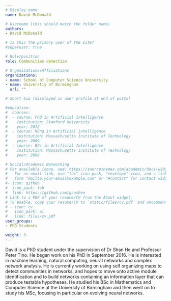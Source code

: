 ```yaml
---
# Display name
name: David McDonald

# Username (this should match the folder name)
authors:
- David McDonald

# Is this the primary user of the site?
#superuser: true

# Role/position
role: Communities detection

# Organizations/Affiliations
organizations:
- name: School of Computer Science University
- name: Universtiy of Birmingham
  url: ""

# Short bio (displayed in user profile at end of posts)

#education:
#  courses:
#  - course: PhD in Artificial Intelligence
#    institution: Stanford University
#    year: 2012
#  - course: MEng in Artificial Intelligence
#    institution: Massachusetts Institute of Technology
#    year: 2009
#  - course: BSc in Artificial Intelligence
#    institution: Massachusetts Institute of Technology
#    year: 2008

# Social/Academic Networking
# For available icons, see: https://sourcethemes.com/academic/docs/widgets/#icons
#   For an email link, use "fas" icon pack, "envelope" icon, and a link in the
#   form "mailto:your-email@example.com" or "#contact" for contact widget.
#- icon: github
#  icon_pack: fab
#  link: https://github.com/gcushen
# Link to a PDF of your resume/CV from the About widget.
# To enable, copy your resume/CV to `static/files/cv.pdf` and uncomment the lines below.  
# - icon: cv
#   icon_pack: ai
#   link: files/cv.pdf
user_groups:
- PhD Students

weight: 3
---
```


David is a PhD student under the supervision of Dr Shan He and Professor Peter Tino. He began work on his PhD in September 2016. He is interested in machine learning, 
natural computing, neural networks and complex network analysis. 
He is currently working on using self organizing maps to detect 
communities in networks, and hopes to move onto active module identification 
and to build networks containing an information layer that can produce testable
 hypotheses. He studied his BSc in Mathematics and Computer Science at the University 
 of Birmingham and then went on to study his MSc, focusing in particular on  evolving 
 neural networks.
